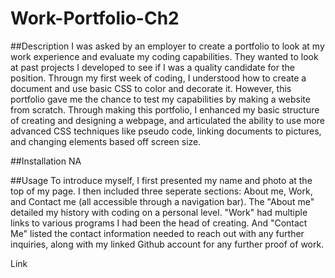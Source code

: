 # Work-Portfolio-Ch2

##Description
I was asked by an employer to create a portfolio to look at my work experience and evaluate my coding capabilities. They wanted to look at past projects I developed to see if I was a quality candidate for the position. Througn my first week of coding, I understood how to create a document and use basic CSS to color and decorate it. However, this portfolio gave me the chance to test my capabilities by making a website from scratch. Through making this portfolio, I enhanced my basic structure of creating and designing a webpage, and articulated the ability to use more advanced CSS techniques like pseudo code, linking documents to pictures, and changing elements based off screen size.

##Installation
NA

##Usage
To introduce myself, I first presented my name and photo at the top of my page. I then included three seperate sections: About me, Work, and Contact me (all accessible through a navigation bar). The "About me" detailed my history with coding on a personal level. "Work" had multiple links to various programs I had been the head of creating. And "Contact Me" listed the contact information needed to reach out with any further inquiries, along with my linked Github account for any further proof of work.

Link 
